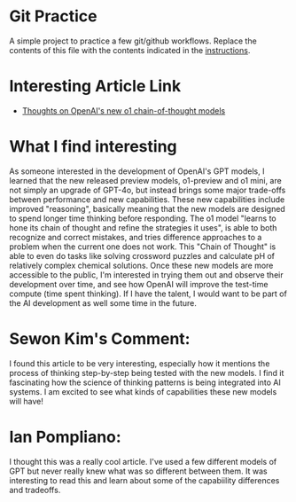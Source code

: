 # Git Practice
A simple project to practice a few git/github workflows.  Replace the contents of this file with the contents indicated in the [instructions](./instructions.md).

# Interesting Article Link
* [Thoughts on OpenAI's new o1 chain-of-thought models](https://simonwillison.net/2024/Sep/12/openai-o1/?utm_source=tldrwebdev)

# What I find interesting
As someone interested in the development of OpenAI's GPT models, I learned that the new released preview models, o1-preview and o1 mini, are not simply an upgrade of GPT-4o, but instead brings some major trade-offs between performance and new capabilities. These new capabilities include improved "reasoning", basically meaning that the new models are designed to spend longer time thinking before responding. The o1 model "learns to hone its chain of thought and refine the strategies it uses", is able to both recognize and correct mistakes, and tries difference approaches to a problem when the current one does not work. This "Chain of Thought" is able to even do tasks like solving crossword puzzles and calculate pH of relatively complex chemical solutions. Once these new models are more accessible to the public, I'm interested in trying them out and observe their development over time, and see how OpenAI will improve the test-time compute (time spent thinking). If I have the talent, I would want to be part of the AI development as well some time in the future. 

# Sewon Kim's Comment:
I found this article to be very interesting, especially how it mentions the process of thinking step-by-step being tested with the new models. I find it fascinating how the science of thinking patterns is being integrated into AI systems. I am excited to see what kinds of capabilities these new models will have!

# Ian Pompliano:
I thought this was a really cool article. I've used a few different models of GPT but never really knew what was so different between them. It was interesting to read this and learn about some of the capabiility differences and tradeoffs.
